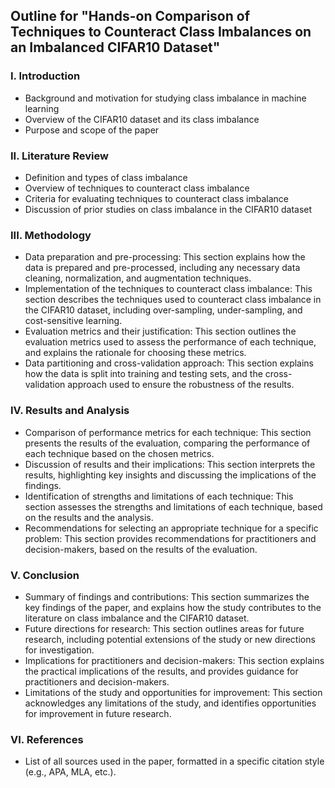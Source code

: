 ## Outline for "Hands-on Comparison of Techniques to Counteract Class Imbalances on an Imbalanced CIFAR10 Dataset"

### I. Introduction
- Background and motivation for studying class imbalance in machine learning
- Overview of the CIFAR10 dataset and its class imbalance
- Purpose and scope of the paper

### II. Literature Review
- Definition and types of class imbalance
- Overview of techniques to counteract class imbalance
- Criteria for evaluating techniques to counteract class imbalance
- Discussion of prior studies on class imbalance in the CIFAR10 dataset

### III. Methodology
- Data preparation and pre-processing: This section explains how the data is prepared and pre-processed, including any necessary data cleaning, normalization, and augmentation techniques.
- Implementation of the techniques to counteract class imbalance: This section describes the techniques used to counteract class imbalance in the CIFAR10 dataset, including over-sampling, under-sampling, and cost-sensitive learning.
- Evaluation metrics and their justification: This section outlines the evaluation metrics used to assess the performance of each technique, and explains the rationale for choosing these metrics.
- Data partitioning and cross-validation approach: This section explains how the data is split into training and testing sets, and the cross-validation approach used to ensure the robustness of the results.

### IV. Results and Analysis
- Comparison of performance metrics for each technique: This section presents the results of the evaluation, comparing the performance of each technique based on the chosen metrics.
- Discussion of results and their implications: This section interprets the results, highlighting key insights and discussing the implications of the findings.
- Identification of strengths and limitations of each technique: This section assesses the strengths and limitations of each technique, based on the results and the analysis.
- Recommendations for selecting an appropriate technique for a specific problem: This section provides recommendations for practitioners and decision-makers, based on the results of the evaluation.

### V. Conclusion
- Summary of findings and contributions: This section summarizes the key findings of the paper, and explains how the study contributes to the literature on class imbalance and the CIFAR10 dataset.
- Future directions for research: This section outlines areas for future research, including potential extensions of the study or new directions for investigation.
- Implications for practitioners and decision-makers: This section explains the practical implications of the results, and provides guidance for practitioners and decision-makers.
- Limitations of the study and opportunities for improvement: This section acknowledges any limitations of the study, and identifies opportunities for improvement in future research.

### VI. References
- List of all sources used in the paper, formatted in a specific citation style (e.g., APA, MLA, etc.).
